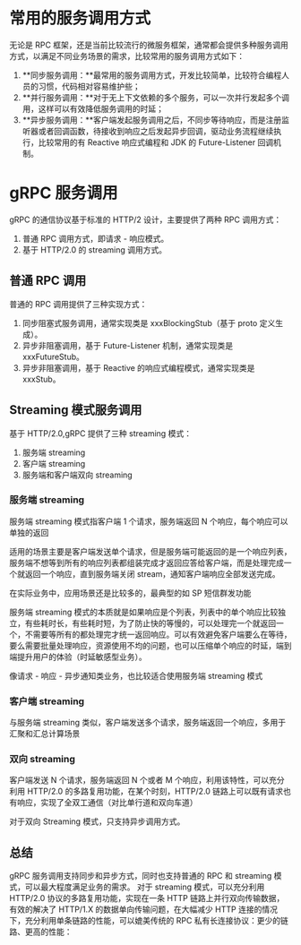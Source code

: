 # 常用的服务调用方式

无论是 RPC 框架，还是当前比较流行的微服务框架，通常都会提供多种服务调用方式，以满足不同业务场景的需求，比较常用的服务调用方式如下：

1. **同步服务调用：**最常用的服务调用方式，开发比较简单，比较符合编程人员的习惯，代码相对容易维护些；
2. **并行服务调用：**对于无上下文依赖的多个服务，可以一次并行发起多个调用，这样可以有效降低服务调用的时延；
3. **异步服务调用：**客户端发起服务调用之后，不同步等待响应，而是注册监听器或者回调函数，待接收到响应之后发起异步回调，驱动业务流程继续执行，比较常用的有 Reactive 响应式编程和 JDK 的 Future-Listener 回调机制。

# gRPC 服务调用

gRPC 的通信协议基于标准的 HTTP/2 设计，主要提供了两种 RPC 调用方式：

1. 普通 RPC 调用方式，即请求 - 响应模式。
2. 基于 HTTP/2.0 的 streaming 调用方式。

## 普通 RPC 调用

普通的 RPC 调用提供了三种实现方式：

1. 同步阻塞式服务调用，通常实现类是 xxxBlockingStub（基于 proto 定义生成）。
2. 异步非阻塞调用，基于 Future-Listener 机制，通常实现类是 xxxFutureStub。
3. 异步非阻塞调用，基于 Reactive 的响应式编程模式，通常实现类是 xxxStub。

## Streaming 模式服务调用

基于 HTTP/2.0,gRPC 提供了三种 streaming 模式：

1. 服务端 streaming
2. 客户端 streaming
3. 服务端和客户端双向 streaming

### 服务端 streaming

服务端 streaming 模式指客户端 1 个请求，服务端返回 N 个响应，每个响应可以单独的返回

适用的场景主要是客户端发送单个请求，但是服务端可能返回的是一个响应列表，服务端不想等到所有的响应列表都组装完成才返回应答给客户端，而是处理完成一个就返回一个响应，直到服务端关闭 stream，通知客户端响应全部发送完成。

在实际业务中，应用场景还是比较多的，最典型的如 SP 短信群发功能

服务端 streaming 模式的本质就是如果响应是个列表，列表中的单个响应比较独立，有些耗时长，有些耗时短，为了防止快的等慢的，可以处理完一个就返回一个，不需要等所有的都处理完才统一返回响应。可以有效避免客户端要么在等待，要么需要批量处理响应，资源使用不均的问题，也可以压缩单个响应的时延，端到端提升用户的体验（时延敏感型业务）。

像请求 - 响应 - 异步通知类业务，也比较适合使用服务端 streaming 模式

### 客户端 streaming

与服务端 streaming 类似，客户端发送多个请求，服务端返回一个响应，多用于汇聚和汇总计算场景

### 双向 streaming

客户端发送 N 个请求，服务端返回 N 个或者 M 个响应，利用该特性，可以充分利用 HTTP/2.0 的多路复用功能，在某个时刻，HTTP/2.0 链路上可以既有请求也有响应，实现了全双工通信（对比单行道和双向车道）

对于双向 Streaming 模式，只支持异步调用方式。

## 总结

gRPC 服务调用支持同步和异步方式，同时也支持普通的 RPC 和 streaming 模式，可以最大程度满足业务的需求。
对于 streaming 模式，可以充分利用 HTTP/2.0 协议的多路复用功能，实现在一条 HTTP 链路上并行双向传输数据，有效的解决了 HTTP/1.X 的数据单向传输问题，在大幅减少 HTTP 连接的情况下，充分利用单条链路的性能，可以媲美传统的 RPC 私有长连接协议：更少的链路、更高的性能：

